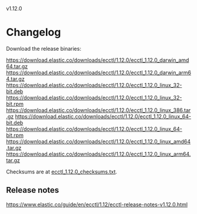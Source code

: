 v1.12.0

# Changelog

Download the release binaries:

<https://download.elastic.co/downloads/ecctl/1.12.0/ecctl_1.12.0_darwin_amd64.tar.gz>
<https://download.elastic.co/downloads/ecctl/1.12.0/ecctl_1.12.0_darwin_arm64.tar.gz>
<https://download.elastic.co/downloads/ecctl/1.12.0/ecctl_1.12.0_linux_32-bit.deb>
<https://download.elastic.co/downloads/ecctl/1.12.0/ecctl_1.12.0_linux_32-bit.rpm>
<https://download.elastic.co/downloads/ecctl/1.12.0/ecctl_1.12.0_linux_386.tar.gz>
<https://download.elastic.co/downloads/ecctl/1.12.0/ecctl_1.12.0_linux_64-bit.deb>
<https://download.elastic.co/downloads/ecctl/1.12.0/ecctl_1.12.0_linux_64-bit.rpm>
<https://download.elastic.co/downloads/ecctl/1.12.0/ecctl_1.12.0_linux_amd64.tar.gz>
<https://download.elastic.co/downloads/ecctl/1.12.0/ecctl_1.12.0_linux_arm64.tar.gz>

Checksums are at [ecctl_1.12.0_checksums.txt](https://download.elastic.co/downloads/ecctl/1.12.0/ecctl_1.12.0_checksums.txt).

## Release notes

<https://www.elastic.co/guide/en/ecctl/1.12/ecctl-release-notes-v1.12.0.html>
